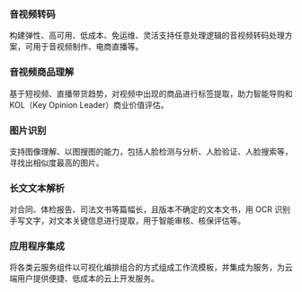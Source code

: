 ### 音视频转码
构建弹性、高可用、低成本、免运维、灵活支持任意处理逻辑的音视频转码处理方案，可用于音视频制作、电商直播等。

### 音视频商品理解
基于短视频、直播带货趋势，对视频中出现的商品进行标签提取，助力智能导购和 KOL（Key Opinion Leader）商业价值评估。

### 图片识别
支持图像理解、以图搜图的能力，包括人脸检测与分析、人脸验证、人脸搜索等，寻找出相似度最高的图片。

### 长文文本解析
对合同、体检报告、司法文书等篇幅长，且版本不确定的文本文书，用 OCR 识别手写文字，对文本关键信息进行提取，用于智能审核、核保评估等。

### 应用程序集成
将各类云服务组件以可视化编排组合的方式组成工作流模板，并集成为服务，为云端用户提供便捷、低成本的云上开发服务。
